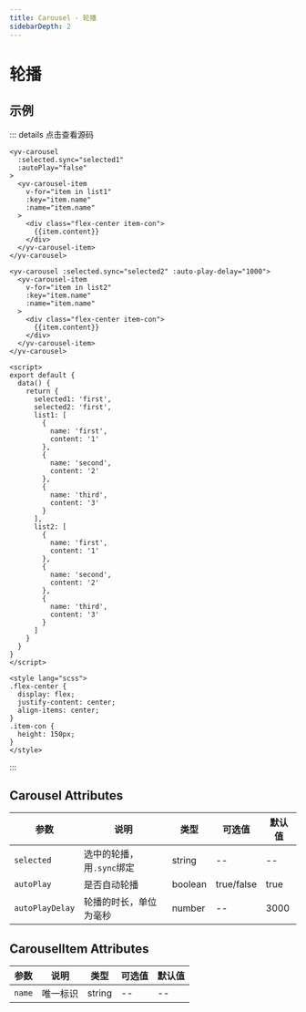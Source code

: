 ```yaml
---
title: Carousel - 轮播
sidebarDepth: 2
---
```


# 轮播

## 示例

<ClientOnly><carousel-demo></carousel-demo></ClientOnly>

::: details 点击查看源码
```vue
<yv-carousel
  :selected.sync="selected1"
  :autoPlay="false"
>
  <yv-carousel-item
    v-for="item in list1"
    :key="item.name"
    :name="item.name"
  >
    <div class="flex-center item-con">
      {{item.content}}
    </div>
  </yv-carousel-item>
</yv-carousel>

<yv-carousel :selected.sync="selected2" :auto-play-delay="1000">
  <yv-carousel-item
    v-for="item in list2"
    :key="item.name"
    :name="item.name"
  >
    <div class="flex-center item-con">
      {{item.content}}
    </div>
  </yv-carousel-item>
</yv-carousel>

<script>
export default {
  data() {
    return {
      selected1: 'first',
      selected2: 'first',
      list1: [
        {
          name: 'first',
          content: '1'
        },
        {
          name: 'second',
          content: '2'
        },
        {
          name: 'third',
          content: '3'
        }
      ],
      list2: [
        {
          name: 'first',
          content: '1'
        },
        {
          name: 'second',
          content: '2'
        },
        {
          name: 'third',
          content: '3'
        }
      ]
    }
  }
}
</script>

<style lang="scss">
.flex-center {
  display: flex;
  justify-content: center;
  align-items: center;
}
.item-con {
  height: 150px;
}
</style>
```
:::

## Carousel Attributes

| 参数        | 说明 | 类型 | 可选值 | 默认值  |
|------------|-----|-----|-------|--------|
| `selected`     | 选中的轮播，用`.sync`绑定 | string| -- | -- |
| `autoPlay`    | 是否自动轮播 | boolean | true/false | true |
| `autoPlayDelay` | 轮播的时长，单位为毫秒 | number | -- | 3000 |

## CarouselItem Attributes

| 参数        | 说明 | 类型 | 可选值 | 默认值  |
|------------|-----|-----|-------|--------|
| `name`     | 唯一标识 | string| -- | -- |
